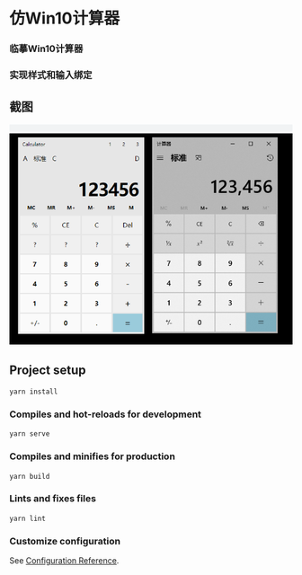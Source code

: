# 仿Win10计算器

### 临摹Win10计算器
### 实现样式和输入绑定

## 截图
![截图](https://raw.githubusercontent.com/niaucz/jsq/main/2021-08-09.png)

## Project setup
```
yarn install
```

### Compiles and hot-reloads for development
```
yarn serve
```

### Compiles and minifies for production
```
yarn build
```

### Lints and fixes files
```
yarn lint
```

### Customize configuration
See [Configuration Reference](https://cli.vuejs.org/config/).
